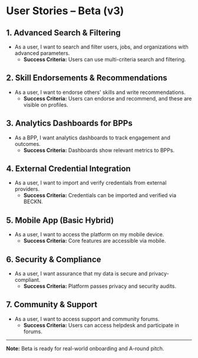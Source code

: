 # User Stories – Beta (v3)

## 1. Advanced Search & Filtering
- As a user, I want to search and filter users, jobs, and organizations with advanced parameters.
  - **Success Criteria:** Users can use multi-criteria search and filtering.

## 2. Skill Endorsements & Recommendations
- As a user, I want to endorse others' skills and write recommendations.
  - **Success Criteria:** Users can endorse and recommend, and these are visible on profiles.

## 3. Analytics Dashboards for BPPs
- As a BPP, I want analytics dashboards to track engagement and outcomes.
  - **Success Criteria:** Dashboards show relevant metrics to BPPs.

## 4. External Credential Integration
- As a user, I want to import and verify credentials from external providers.
  - **Success Criteria:** Credentials can be imported and verified via BECKN.

## 5. Mobile App (Basic Hybrid)
- As a user, I want to access the platform on my mobile device.
  - **Success Criteria:** Core features are accessible via mobile.

## 6. Security & Compliance
- As a user, I want assurance that my data is secure and privacy-compliant.
  - **Success Criteria:** Platform passes privacy and security audits.

## 7. Community & Support
- As a user, I want to access support and community forums.
  - **Success Criteria:** Users can access helpdesk and participate in forums.

---

**Note:** Beta is ready for real-world onboarding and A-round pitch.
